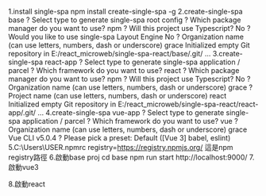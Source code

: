 1.install single-spa
  npm install create-single-spa -g
2.create-single-spa base
    ? Select type to generate single-spa root config
    ? Which package manager do you want to use? npm
    ? Will this project use Typescript? No
    ? Would you like to use single-spa Layout Engine No
    ? Organization name (can use letters, numbers, dash or underscore) grace
    Initialized empty Git repository in E:/react_microweb/single-spa-react/base/.git/
    ...
3.create-single-spa react-app
    ? Select type to generate single-spa application / parcel
    ? Which framework do you want to use? react
    ? Which package manager do you want to use? npm
    ? Will this project use Typescript? No
    ? Organization name (can use letters, numbers, dash or underscore) grace
    ? Project name (can use letters, numbers, dash or underscore) react
    Initialized empty Git repository in E:/react_microweb/single-spa-react/react-app/.git/
    ...
4.create-single-spa vue-app
    ? Select type to generate single-spa application / parcel
    ? Which framework do you want to use? vue
    ? Organization name (can use letters, numbers, dash or underscore) grace
    Vue CLI v5.0.4
    ? Please pick a preset: Default ([Vue 3] babel, eslint)
5.C:\Users\USER\.npmrc
    registry=https://registry.npmjs.org/
    這是npm registry路徑
6.啟動base proj
    cd base
    npm run start
    http://localhost:9000/
7.啟動vue3

8.啟動react